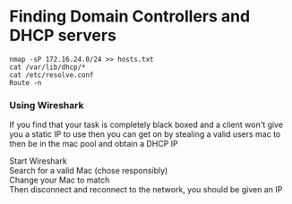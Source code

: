 # Finding Domain Controllers and DHCP servers

```
nmap -sP 172.16.24.0/24 >> hosts.txt
cat /var/lib/dhcp/*
cat /etc/resolve.conf
Route -n
```

### Using Wireshark

If you find that your task is completely black boxed and a client won't give you a static IP to use then you can get on by stealing a valid users mac to then be in the mac pool and obtain a DHCP IP

Start Wireshark\
Search for a valid Mac (chose responsibly)\
Change your Mac to match\
Then disconnect and reconnect to the network, you should be given an IP
